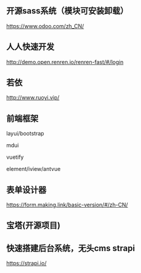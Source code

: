 <!--
 * @Description:   
 * @Author: YangJianFei
 * @Date: 2023-03-02 14:11:55
 * @LastEditTime: 2024-05-16 10:21:05
 * @LastEditors: YangJianFei
 * @FilePath: \notes\src\page\developSource\项目资源.md
-->
## 开源sass系统（模块可安装卸载）
https://www.odoo.com/zh_CN/

## 人人快速开发
http://demo.open.renren.io/renren-fast/#/login

## 若依
http://www.ruoyi.vip/

## 前端框架
layui/bootstrap

mdui

vuetify

element/iview/antvue

## 表单设计器
https://form.making.link/basic-version/#/zh-CN/

## 宝塔(开源项目)

## 快速搭建后台系统，无头cms strapi
https://strapi.io/